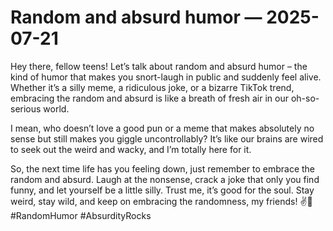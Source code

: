 # Random and absurd humor — 2025-07-21

Hey there, fellow teens! Let’s talk about random and absurd humor – the kind of humor that makes you snort-laugh in public and suddenly feel alive. Whether it’s a silly meme, a ridiculous joke, or a bizarre TikTok trend, embracing the random and absurd is like a breath of fresh air in our oh-so-serious world.

I mean, who doesn’t love a good pun or a meme that makes absolutely no sense but still makes you giggle uncontrollably? It’s like our brains are wired to seek out the weird and wacky, and I’m totally here for it.

So, the next time life has you feeling down, just remember to embrace the random and absurd. Laugh at the nonsense, crack a joke that only you find funny, and let yourself be a little silly. Trust me, it’s good for the soul. Stay weird, stay wild, and keep on embracing the randomness, my friends! ✌️🤪 #RandomHumor #AbsurdityRocks